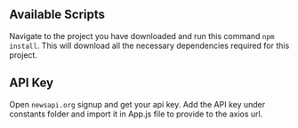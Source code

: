 ## Available Scripts

Navigate to the project you have downloaded and run this command `npm install`.
This will download all the necessary dependencies required for this project.

## API Key
Open `newsapi.org` signup and get your api key.
Add the API key under constants folder and import it in App.js file to provide to the axios url.